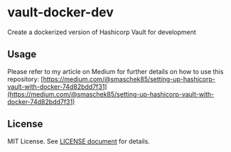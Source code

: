# vault-docker-dev

Create a dockerized version of Hashicorp Vault for development

## Usage

Please refer to my article on Medium for further details on how to use this repository: [https://medium.com/@smaschek85/setting-up-hashicorp-vault-with-docker-74d82bdd7f31](https://medium.com/@smaschek85/setting-up-hashicorp-vault-with-docker-74d82bdd7f31)

## License

MIT License. See [LICENSE document](./LICENSE) for details.
